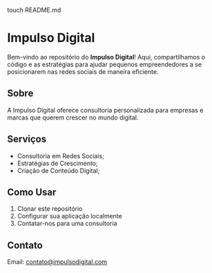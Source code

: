 touch README.md
# Impulso Digital

Bem-vindo ao repositório do **Impulso Digital**! Aqui, compartilhamos o código e as estratégias para ajudar pequenos empreendedores a se posicionarem nas redes sociais de maneira eficiente.

## Sobre

A Impulso Digital oferece consultoria personalizada para empresas e marcas que querem crescer no mundo digital.

## Serviços

- Consultoria em Redes Sociais;
- Estratégias de Crescimento;
- Criação de Conteúdo Digital;

## Como Usar

1. Clonar este repositório
2. Configurar sua aplicação localmente
3. Contatar-nos para uma consultoria

## Contato

Email: contato@impulsodigital.com
